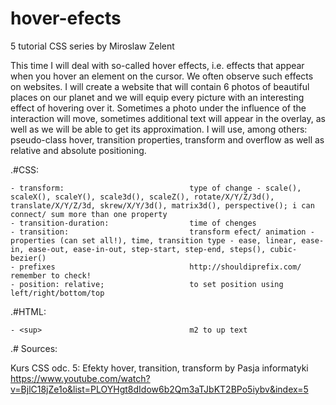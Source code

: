 # hover-efects
5 tutorial CSS series by Miroslaw Zelent

This time I will deal with so-called hover effects, i.e. effects that appear when you hover an element on the cursor. We often observe such effects on websites. I will create a website that will contain 6 photos of beautiful places on our planet and we will equip every picture with an interesting effect of hovering over it. Sometimes a photo under the influence of the interaction will move, sometimes additional text will appear in the overlay, as well as we will be able to get its approximation. I will use, among others: pseudo-class hover, transition properties, transform and overflow as well as relative and absolute positioning.


.#CSS:

	- transform: 							type of change - scale(), scaleX(), scaleY(), scale3d(), scaleZ(), rotate/X/Y/Z/3d(), translate/X/Y/Z/3d, skrew/X/Y/3d(), matrix3d(), perspective(); i can connect/ sum more than one property
	- transition-duration:					time of chenges
	- transition: 							transform efect/ animation - properties (can set all!), time, transition type - ease, linear, ease-in, ease-out, ease-in-out, step-start, step-end, steps(), cubic-bezier()
	- prefixes								http://shouldiprefix.com/ remember to check!
	- position: relative;					to set position using left/right/bottom/top
	
	
.#HTML:

	- <sup>									m2 to up text

	
.# Sources:

Kurs CSS odc. 5: Efekty hover, transition, transform by Pasja informatyki https://www.youtube.com/watch?v=BjlC18jZe1o&list=PLOYHgt8dIdow6b2Qm3aTJbKT2BPo5iybv&index=5